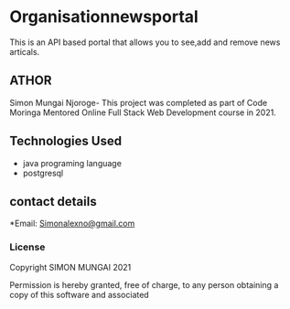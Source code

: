 # Organisationnewsportal
This is an API based portal that allows you to see,add and remove news articals.


## ATHOR
Simon Mungai Njoroge- This project was completed as part of Code Moringa Mentored Online Full Stack Web Development course in 2021.

## Technologies Used
* java programing language
* postgresql

## contact details
*Email: Simonalexno@gmail.com

### License
Copyright SIMON MUNGAI 2021

Permission is hereby granted, free of charge, to any person obtaining a copy
of this software and associated



